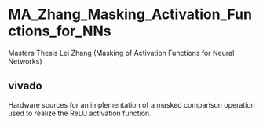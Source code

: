 # MA_Zhang_Masking_Activation_Functions_for_NNs

Masters Thesis Lei Zhang (Masking of Activation Functions for Neural Networks)

## vivado

Hardware sources for an implementation of a masked comparison operation used to realize the ReLU activation function.
